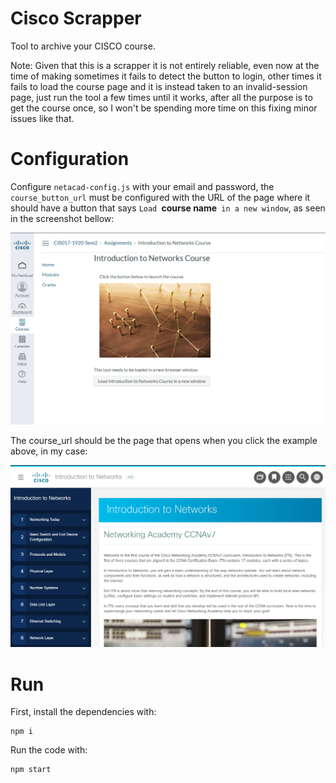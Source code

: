 # Cisco Scrapper

Tool to archive your CISCO course.

Note: Given that this is a scrapper it is not entirely reliable, even now at the time of making sometimes it fails to detect the button to login, other times it fails to load the course page and it is instead taken to an invalid-session page, just run the tool a few times until it works, after all the purpose is to get the course once, so I won't be spending more time on this fixing minor issues like that.

# Configuration

Configure `netacad-config.js` with your email and password, the `course_button_url` must be configured with the URL of the page where it should have a button that says `Load `**course name**` in a new window`, as seen in the screenshot bellow:

![load course page](./IMG/0.png)


The course_url should be the page that opens when you click the example above, in my case:

![course page](./IMG/1.png)

# Run 

First, install the dependencies with:

```
npm i
```

Run the code with:

```
npm start
```

